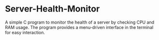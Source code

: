 # Server-Health-Monitor
A simple C program to monitor the health of a server by checking CPU and RAM usage. The program provides a menu-driven interface in the terminal for easy interaction.
